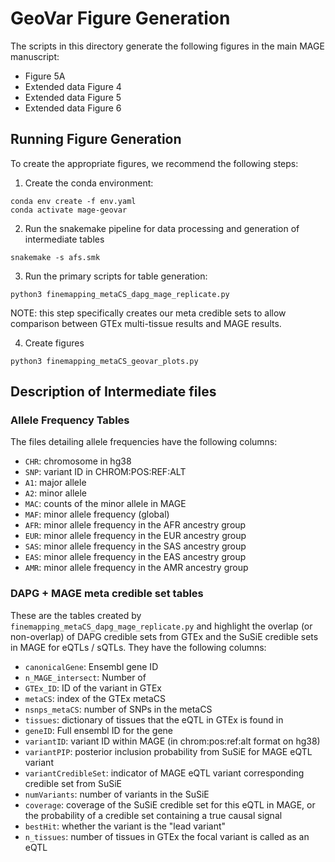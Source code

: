 # GeoVar Figure Generation

The scripts in this directory generate the following figures in the main MAGE manuscript:

* Figure 5A
* Extended data Figure 4
* Extended data Figure 5
* Extended data Figure 6

## Running Figure Generation

To create the appropriate figures, we recommend the following steps:

1. Create the conda environment:

```
conda env create -f env.yaml
conda activate mage-geovar
```

2. Run the snakemake pipeline for data processing and generation of intermediate tables
```
snakemake -s afs.smk
```

3. Run the primary scripts for table generation: 

```
python3 finemapping_metaCS_dapg_mage_replicate.py
```

NOTE: this step specifically creates our meta credible sets to allow comparison between GTEx multi-tissue results and MAGE results.  

4. Create figures 

```
python3 finemapping_metaCS_geovar_plots.py
```

## Description of Intermediate files

### Allele Frequency Tables

The files detailing allele frequencies have the following columns: 
- `CHR`: chromosome in hg38 
- `SNP`: variant ID in CHROM:POS:REF:ALT
- `A1`: major allele
- `A2`: minor allele
- `MAC`: counts of the minor allele in MAGE 
- `MAF`: minor allele frequency (global)
- `AFR`: minor allele frequency in the AFR ancestry group 
- `EUR`: minor allele frequency in the EUR ancestry group 
- `SAS`: minor allele frequency in the SAS ancestry group 
- `EAS`: minor allele frequency in the EAS ancestry group
- `AMR`: minor allele frequency in the AMR ancestry group

### DAPG + MAGE meta credible set tables 

These are the tables created by `finemapping_metaCS_dapg_mage_replicate.py` and highlight the overlap (or non-overlap) of DAPG credible sets from GTEx and the SuSiE credible sets in MAGE for eQTLs / sQTLs. They have the following columns: 

- `canonicalGene`: Ensembl gene ID 
- `n_MAGE_intersect`: Number of 
- `GTEx_ID`: ID of the variant in GTEx
- `metaCS`: index of the GTEx metaCS  
- `nsnps_metaCS`: number of SNPs in the metaCS
- `tissues`: dictionary of tissues that the eQTL in GTEx is found in
- `geneID`: Full ensembl ID for the gene
- `variantID`: variant ID within MAGE (in chrom:pos:ref:alt format on hg38)
- `variantPIP`: posterior inclusion probability from SuSiE for MAGE eQTL variant
- `variantCredibleSet`: indicator of MAGE eQTL variant corresponding credible set from SuSiE
- `numVariants`: number of variants in the SuSiE 
- `coverage`: coverage of the SuSiE credible set for this eQTL in MAGE, or the probability of a credible set containing a true causal signal 
- `bestHit`: whether the variant is the "lead variant" 
- `n_tissues`: number of tissues in GTEx the focal variant is called as an eQTL
